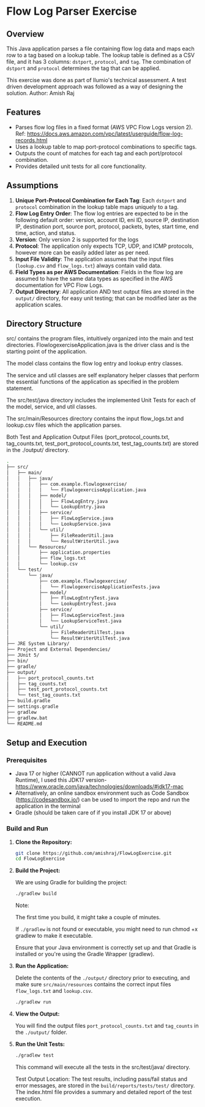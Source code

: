 # Flow Log Parser Exercise

## Overview

This Java application parses a file containing flow log data and maps each row to a tag based on a lookup table. The lookup table is defined as a CSV file, and it has 3 columns: `dstport`, `protocol`, and `tag`. The combination of `dstport` and `protocol` determines the tag that can be applied.

This exercise was done as part of Ilumio's technical assessment. A test driven development approach was followed as a way of designing the solution.
Author: Amish Raj

## Features

- Parses flow log files in a fixed format (AWS VPC Flow Logs version 2). Ref: https://docs.aws.amazon.com/vpc/latest/userguide/flow-log-records.html
- Uses a lookup table to map port-protocol combinations to specific tags.
- Outputs the count of matches for each tag and each port/protocol combination.
- Provides detailed unit tests for all core functionality.

## Assumptions

1. **Unique Port-Protocol Combination for Each Tag**: Each `dstport` and `protocol` combination in the lookup table maps uniquely to a tag.
2. **Flow Log Entry Order**: The flow log entries are expected to be in the following default order: version, account ID, eni ID, source IP, destination IP, destination port, source port, protocol, packets, bytes, start time, end time, action, and status.
3. **Version**: Only version 2 is supported for the logs
4. **Protocol**: The application only expects TCP, UDP, and ICMP protocols, however more can be easily added later as per need.
5. **Input File Validity**: The application assumes that the input files (`lookup.csv` and `flow_logs.txt`) always contain valid data.
6. **Field Types as per AWS Documentation**: Fields in the flow log are assumed to have the same data types as specified in the AWS documentation for VPC Flow Logs.
7. **Output Directory**: All application AND test output files are stored in the `output/` directory, for easy unit testing; that can be modified later as the application scales.

## Directory Structure

src/ contains the program files, intuitively organized into the main and test directories. FlowlogexerciseApplication.java is the driver class and is the starting point of the application.

The model class contains the flow log entry and lookup entry classes.

The service and util classes are self explanatory helper classes that perform the essential functions of the application as specified in the problem statement.

The src/test/java directory includes the implemented Unit Tests for each of the model, service, and util classes.

The src/main/Resources directory contains the input flow_logs.txt and lookup.csv files which the application parses.

Both Test and Application Output Files (port_protocol_counts.txt, tag_counts.txt, test_port_protocol_counts.txt, test_tag_counts.txt) are stored in the ./output/ directory.

```bash
.
├── src/
│   ├── main/
│   │   ├── java/
│   │   │   ├── com.example.flowlogexercise/
│   │   │   │   └── FlowlogexerciseApplication.java
│   │   │   ├── model/
│   │   │   │   ├── FlowLogEntry.java
│   │   │   │   └── LookupEntry.java
│   │   │   ├── service/
│   │   │   │   ├── FlowLogService.java
│   │   │   │   └── LookupService.java
│   │   │   └── util/
│   │   │       ├── FileReaderUtil.java
│   │   │       └── ResultWriterUtil.java
│   │   └── Resources/
│   │       ├── application.properties
│   │       ├── flow_logs.txt
│   │       └── lookup.csv
│   └── test/
│       └── java/
│           ├── com.example.flowlogexercise/
│           │   └── FlowlogexerciseApplicationTests.java
│           ├── model/
│           │   ├── FlowLogEntryTest.java
│           │   └── LookupEntryTest.java
│           ├── service/
│           │   ├── FlowLogServiceTest.java
│           │   └── LookupServiceTest.java
│           └── util/
│               ├── FileReaderUtilTest.java
│               └── ResultWriterUtilTest.java
├── JRE System Library/
├── Project and External Dependencies/
├── JUnit 5/
├── bin/
├── gradle/
├── output/
│   ├── port_protocol_counts.txt
│   ├── tag_counts.txt
│   ├── test_port_protocol_counts.txt
│   └── test_tag_counts.txt
├── build.gradle
├── settings.gradle
├── gradlew
├── gradlew.bat
└── README.md
```

## Setup and Execution

### Prerequisites

- Java 17 or higher (CANNOT run application without a valid Java Runtime), I used this JDK17 version- https://www.oracle.com/java/technologies/downloads/#jdk17-mac
- Alternatively, an online sandbox environment such as Code Sandbox (https://codesandbox.io/) can be used to import the repo and run the application in the terminal
- Gradle (should be taken care of if you install JDK 17 or above)

### Build and Run

1. **Clone the Repository:**

    ```bash
    git clone https://github.com/amishraj/FlowLogExercise.git
    cd FlowLogExercise
    ```

2. **Build the Project:**

    We are using Gradle for building the project:

    ```bash
    ./gradlew build
    ```
    
    Note:
    
    The first time you build, it might take a couple of minutes.
	
	If `./gradlew` is not found or executable, you might need to run chmod +x gradlew to make it executable.
	
	Ensure that your Java environment is correctly set up and that Gradle is installed or you're using the Gradle Wrapper (gradlew).

3. **Run the Application:**

	Delete the contents of the `./output/` directory prior to executing, and make sure `src/main/resources` contains the correct input files `flow_logs.txt` and `lookup.csv`.

    ```bash
    ./gradlew run
    ```
	
4. **View the Output:**

   	You will find the output files `port_protocol_counts.txt` and `tag_counts` in the `./output/` folder.

5. **Run the Unit Tests:**

    ```bash
    ./gradlew test
    ```
    
    This command will execute all the tests in the src/test/java/ directory.
    
    Test Output Location: The test results, including pass/fail status and error messages, are stored in the `build/reports/tests/test/` directory. The index.html file provides a summary and detailed report of the test execution.

